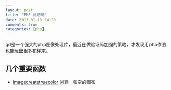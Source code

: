 ```yaml
---
layout: post
title: "PHP 验证码"
date: 2013-01-13 14:20
comments: true
categories: [php]
---
```


gd是一个强大的php图像处理库，最近在做验证码加强的策略，才发现用php作图也能玩出很多花样来。

## 几个重要函数
* [imagecreatetruecolor](http://php.net/manual/en/function.imagecreatetruecolor.php) 创建一张空的画布